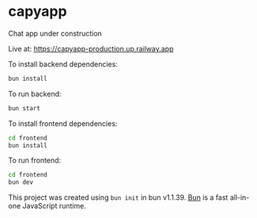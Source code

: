 # capyapp

Chat app under construction

Live at: https://capyapp-production.up.railway.app

To install backend dependencies:

```bash
bun install
```

To run backend:

```bash
bun start
```

To install frontend dependencies:

```bash
cd frontend
bun install
```

To run frontend:

```bash
cd frontend
bun dev
```

This project was created using `bun init` in bun v1.1.39. [Bun](https://bun.sh) is a fast all-in-one JavaScript runtime.
